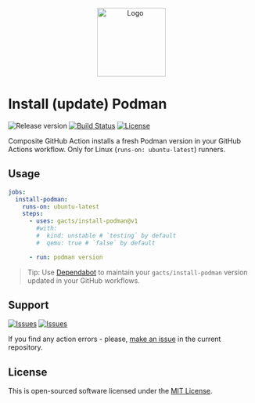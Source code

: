 <p align="center">
  <img src="https://github.com/gacts/install-podman/assets/7326800/d427cdc0-a49d-4153-8a75-e8c9827f0574" alt="Logo" width="140" />
</p>

# Install (update) Podman

![Release version][badge_release_version]
[![Build Status][badge_build]][link_build]
[![License][badge_license]][link_license]

Composite GitHub Action installs a fresh Podman version in your GitHub Actions workflow. Only for Linux
(`runs-on: ubuntu-latest`) runners.

## Usage

```yaml
jobs:
  install-podman:
    runs-on: ubuntu-latest
    steps:
      - uses: gacts/install-podman@v1
        #with:
        #  kind: unstable # `testing` by default
        #  qemu: true # `false` by default

      - run: podman version
```

> Tip: Use [Dependabot][use_dependabot] to maintain your `gacts/install-podman` version updated in your GitHub workflows.

## Support

[![Issues][badge_issues]][link_issues]
[![Issues][badge_pulls]][link_pulls]

If you find any action errors - please, [make an issue][link_create_issue] in the current repository.

## License

This is open-sourced software licensed under the [MIT License][link_license].

[badge_build]:https://img.shields.io/github/actions/workflow/status/gacts/install-podman/test.yml?branch=master&maxAge=30
[badge_release_version]:https://img.shields.io/github/release/gacts/install-podman.svg?maxAge=30
[badge_license]:https://img.shields.io/github/license/gacts/install-podman.svg?longCache=true
[badge_issues]:https://img.shields.io/github/issues/gacts/install-podman.svg?maxAge=45
[badge_pulls]:https://img.shields.io/github/issues-pr/gacts/install-podman.svg?maxAge=45

[link_build]:https://github.com/gacts/install-podman/actions
[link_license]:https://github.com/gacts/install-podman/blob/master/LICENSE
[link_issues]:https://github.com/gacts/install-podman/issues
[link_create_issue]:https://github.com/gacts/install-podman/issues/new
[link_pulls]:https://github.com/gacts/install-podman/pulls

[use_dependabot]:https://docs.github.com/en/code-security/supply-chain-security/keeping-your-dependencies-updated-automatically/keeping-your-actions-up-to-date-with-dependabot
